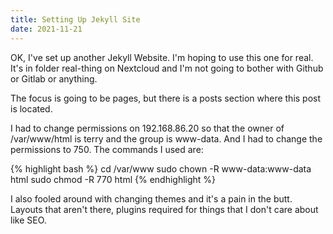 ```yaml
---
title: Setting Up Jekyll Site
date: 2021-11-21
---
```

OK, I've set up another Jekyll Website. I'm hoping to use this one for real. It's in folder real-thing on Nextcloud
and I'm not going to bother with Github or Gitlab or anything.

The focus is going to be pages, but there is a posts section where this post is located.

I had to change permissions on 192.168.86.20 so that the owner of /var/www/html is terry and the group is www-data. And I had to change the permissions to 750. The commands I used are:

{% highlight bash %}
cd /var/www
sudo chown -R www-data:www-data html
sudo chmod -R 770 html
{% endhighlight %}

I also fooled around with changing themes and it's a pain in the butt. Layouts that aren't there, plugins required for things that I don't care about like SEO.
